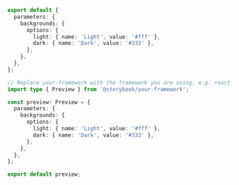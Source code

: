 ```ts filename=".storybook/preview.ts" renderer="common" language="js"
export default {
  parameters: {
    backgrounds: {
      options: {
        light: { name: 'Light', value: '#fff' },
        dark: { name: 'Dark', value: '#333' },
      },
    },
  },
};
```

```ts filename=".storybook/preview.ts" renderer="common" language="ts"
// Replace your-framework with the framework you are using, e.g. react-vite, nextjs, vue3-vite, etc.
import type { Preview } from '@storybook/your-framework';

const preview: Preview = {
  parameters: {
    backgrounds: {
      options: {
        light: { name: 'Light', value: '#fff' },
        dark: { name: 'Dark', value: '#333' },
      },
    },
  },
};

export default preview;
```

